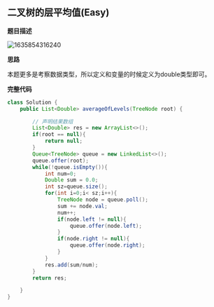 ## 二叉树的层平均值(Easy)

**题目描述**

![1635854316240](https://tprzfbucket.oss-cn-beijing.aliyuncs.com/hadoop/202111/10/081852-963164.png)

**思路**

本题更多是考察数据类型，所以定义和变量的时候定义为double类型即可。

**完整代码**

~~~ java
class Solution {
    public List<Double> averageOfLevels(TreeNode root) {

        // 声明结果数组
        List<Double> res = new ArrayList<>();
        if(root == null){
            return null;
        }
        Queue<TreeNode> queue = new LinkedList<>();
        queue.offer(root);
        while(!queue.isEmpty()){
            int num=0;
            Double sum = 0.0;
            int sz=queue.size();
            for(int i=0;i< sz;i++){
                TreeNode node = queue.poll();
                sum += node.val;
                num++;
                if(node.left != null){
                    queue.offer(node.left);
                }
                if(node.right != null){
                    queue.offer(node.right);
                }
            }
            res.add(sum/num);
        }
        return res;

    }
}
~~~

